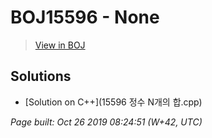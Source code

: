 # BOJ15596 - None

> [View in BOJ](https://www.acmicpc.net/problem/15596)

## Solutions
- [Solution on C++](15596 정수 N개의 합.cpp)


_Page built: Oct 26 2019 08:24:51 (W+42, UTC)_
